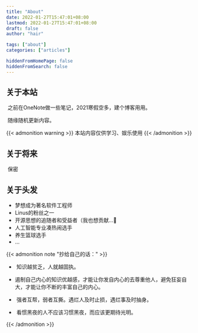 ```yaml
---
title: "About"
date: 2022-01-27T15:47:01+08:00
lastmod: 2022-01-27T15:47:01+08:00
draft: false
author: "hair"

tags: ["about"]
categories: ["articles"]

hiddenFromHomePage: false
hiddenFromSearch: false
---
```

## 关于本站

​	之前在OneNote做一些笔记，2021寒假空多，建个博客用用。

​	随缘随机更新内容。

{{< admonition warning >}}
本站内容仅供学习、娱乐使用
{{< /admonition >}}

## 关于将来

​	保密

## 关于头发

- 梦想成为著名软件工程师
- Linus的粉丝之一
- 开源思想的追随者和受益者（我也想贡献...:thinking:
- 人工智能专业凑热闹选手
- 养生篮球选手
- ...



{{< admonition note "抄给自己的话：" >}}

- ​	知识越贫乏，人就越固执。

- ​	遏制自己内心的知识优越感，才能让你发自内心的去尊重他人，避免狂妄自大，才能让你不断的丰富自己的内心。

- ​	强者互帮，弱者互撕。遇烂人及时止损，遇烂事及时抽身。

- ​	看惯黑夜的人不应该习惯黑夜，而应该更期待光明。

{{< /admonition >}}
